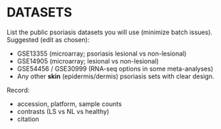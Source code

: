# DATASETS

List the public psoriasis datasets you will use (minimize batch issues). Suggested (edit as chosen):

- GSE13355 (microarray; psoriasis lesional vs non-lesional)
- GSE14905 (microarray; lesional vs non-lesional)
- GSE54456 / GSE30999 (RNA-seq options in some meta-analyses)
- Any other **skin** (epidermis/dermis) psoriasis sets with clear design.

Record:
- accession, platform, sample counts
- contrasts (LS vs NL vs healthy)
- citation